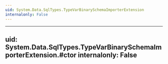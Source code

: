 ```yaml
---
uid: System.Data.SqlTypes.TypeVarBinarySchemaImporterExtension
internalonly: False
---
```


---
uid: System.Data.SqlTypes.TypeVarBinarySchemaImporterExtension.#ctor
internalonly: False
---
